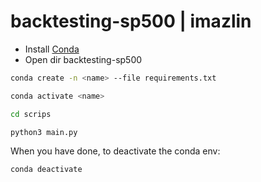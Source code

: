 # backtesting-sp500 | imazlin

- Install [Conda](https://docs.conda.io/projects/conda/en/latest/user-guide/install/index.html)
- Open dir backtesting-sp500

```sh 
conda create -n <name> --file requirements.txt
```  
```sh
conda activate <name>
```

```sh
cd scrips
```

```sh
python3 main.py
```

When you have done, to deactivate the conda env:
```sh
conda deactivate
```